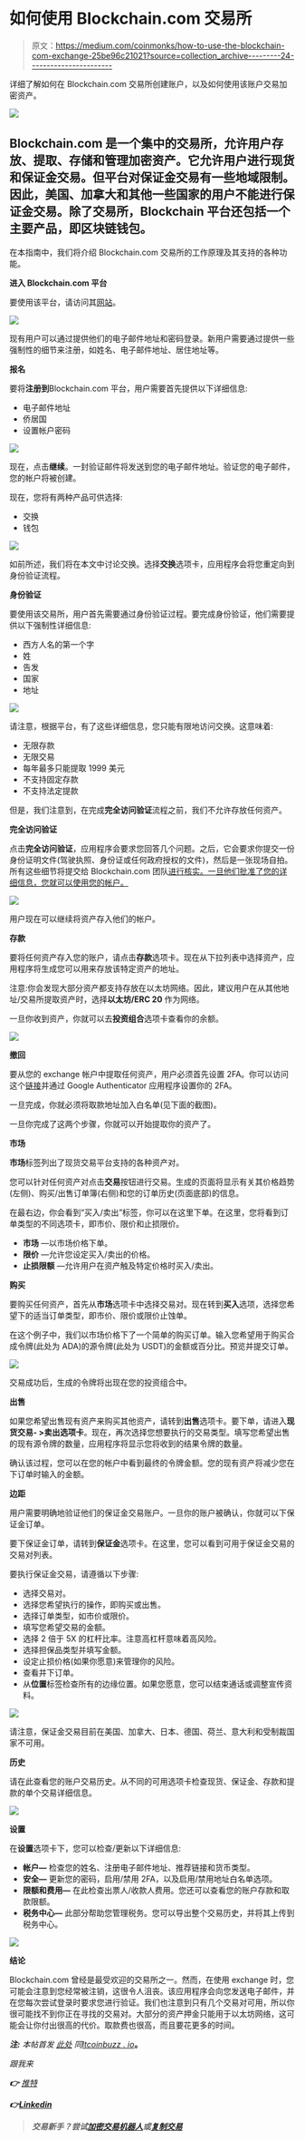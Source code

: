 # 如何使用 Blockchain.com 交易所

> 原文：<https://medium.com/coinmonks/how-to-use-the-blockchain-com-exchange-25be96c21021?source=collection_archive---------24----------------------->

详细了解如何在 Blockchain.com 交易所创建账户，以及如何使用该账户交易加密资产。

![](img/e25878c7c2d8a874b151eb69db6ef0fb.png)

## Blockchain.com 是一个集中的交易所，允许用户存放、提取、存储和管理加密资产。它允许用户进行现货和保证金交易。但平台对保证金交易有一些地域限制。因此，美国、加拿大和其他一些国家的用户不能进行保证金交易。除了交易所，Blockchain 平台还包括一个主要产品，即区块链钱包。

在本指南中，我们将介绍 Blockchain.com 交易所的工作原理及其支持的各种功能。

**进入 Blockchain.com 平台**

要使用该平台，请访问其[网站](https://www.blockchain.com/)。

![](img/a5175fdc1994cd093ee0e7b5ddf48b97.png)

现有用户可以通过提供他们的电子邮件地址和密码登录。新用户需要通过提供一些强制性的细节来注册，如姓名、电子邮件地址、居住地址等。

**报名**

要将**注册到**Blockchain.com 平台，用户需要首先提供以下详细信息:

*   电子邮件地址
*   侨居国
*   设置帐户密码

![](img/aadec760cd3523302a16d0095130a905.png)

现在，点击**继续**。一封验证邮件将发送到您的电子邮件地址。验证您的电子邮件，您的帐户将被创建。

现在，您将有两种产品可供选择:

*   交换
*   钱包

![](img/e120ae8df7cedbd676079c49dc48f2d8.png)

如前所述，我们将在本文中讨论交换。选择**交换**选项卡，应用程序会将您重定向到身份验证流程。

**身份验证**

要使用该交易所，用户首先需要通过身份验证过程。要完成身份验证，他们需要提供以下强制性详细信息:

*   西方人名的第一个字
*   姓
*   告发
*   国家
*   地址

![](img/e795260e50808fa4c8a375c86ee3f9a3.png)

请注意，根据平台，有了这些详细信息，您只能有限地访问交换。这意味着:

*   无限存款
*   无限交易
*   每年最多只能提取 1999 美元
*   不支持固定存款
*   不支持法定提款

但是，我们注意到，在完成**完全访问验证**流程之前，我们不允许存放任何资产。

**完全访问验证**

点击**完全访问验证**，应用程序会要求您回答几个问题。之后，它会要求你提交一份身份证明文件(驾驶执照、身份证或任何政府授权的文件)，然后是一张现场自拍。所有这些细节将提交给 Blockchain.com 团队[进行核实。一旦他们批准了您的详细信息，您就可以使用您的帐户。](https://www.blockchain.com/)

![](img/fae803d15e763e5ec8e8ba6d0320fe3c.png)

用户现在可以继续将资产存入他们的帐户。

**存款**

要将任何资产存入您的账户，请点击**存款**选项卡。现在从下拉列表中选择资产，应用程序将生成您可以用来存放该特定资产的地址。

注意:你会发现大部分资产都支持存放在以太坊网络。因此，建议用户在从其他地址/交易所提取资产时，选择**以太坊/ERC 20** 作为网络。

一旦你收到资产，你就可以去**投资组合**选项卡查看你的余额。

![](img/33007d110cf515c756e1ce3fdf71dc89.png)

**撤回**

要从您的 exchange 帐户中提取任何资产，用户必须首先设置 2FA。你可以访问这个[链接](https://login.blockchain.com/en/#/security-center/basic)并通过 Google Authenticator 应用程序设置你的 2FA。

一旦完成，你就必须将取款地址加入白名单(见下面的截图)。

一旦你完成了这两个步骤，你就可以开始提取你的资产了。

**市场**

**市场**标签列出了现货交易平台支持的各种资产对。

您可以针对任何资产对点击**交易**按钮进行交易。生成的页面将显示有关其价格趋势(左侧)、购买/出售订单簿(右侧)和您的订单历史(页面底部)的信息。

在最右边，你会看到“买入/卖出”标签，你可以在这里下单。在这里，您将看到订单类型的不同选项卡，即市价、限价和止损限价。

*   **市场** —以市场价格下单。
*   **限价** —允许您设定买入/卖出的价格。
*   **止损限额** —允许用户在资产触及特定价格时买入/卖出。

**购买**

要购买任何资产，首先从**市场**选项卡中选择交易对。现在转到**买入**选项，选择您希望下的适当订单类型，即市价、限价或限价止蚀单。

在这个例子中，我们以市场价格下了一个简单的购买订单。输入您希望用于购买合成令牌(此处为 ADA)的源令牌(此处为 USDT)的金额或百分比。预览并提交订单。

![](img/984c31305e9e2e955d8b9c1c5b402dbf.png)

交易成功后，生成的令牌将出现在您的投资组合中。

**出售**

如果您希望出售现有资产来购买其他资产，请转到**出售**选项卡。要下单，请进入**现货交易- >卖出选项卡**。现在，再次选择您想要执行的交易类型。填写您希望出售的现有源令牌的数量，应用程序将显示您将收到的结果令牌的数量。

确认该过程，您可以在您的帐户中看到最终的令牌金额。您的现有资产将减少您在下订单时输入的金额。

**边距**

用户需要明确地验证他们的保证金交易账户。一旦你的账户被确认，你就可以下保证金订单。

要下保证金订单，请转到**保证金**选项卡。在这里，您可以看到可用于保证金交易的交易对列表。

要执行保证金交易，请遵循以下步骤:

*   选择交易对。
*   选择您希望执行的操作，即购买或出售。
*   选择订单类型，如市价或限价。
*   填写您希望交易的金额。
*   选择 2 倍于 5X 的杠杆比率。注意高杠杆意味着高风险。
*   选择担保品类型并填写金额。
*   设定止损价格(如果你愿意)来管理你的风险。
*   查看并下订单。
*   从**位置**标签检查所有的边缘位置。如果您愿意，您可以结束通话或调整宣传资料。

![](img/8b33508b50baa3254587d05b28c635ac.png)

请注意，保证金交易目前在美国、加拿大、日本、德国、荷兰、意大利和受制裁国家不可用。

**历史**

请在此查看您的账户交易历史。从不同的可用选项卡检查现货、保证金、存款和提款的单个交易详细信息。

![](img/c4c8aede80cf351c951fef7f09b1e385.png)

**设置**

在**设置**选项卡下，您可以检查/更新以下详细信息:

*   **帐户—** 检查您的姓名、注册电子邮件地址、推荐链接和货币类型。
*   **安全—** 更新您的密码，启用/禁用 2FA，以及启用/禁用地址白名单选项。
*   **限额和费用—** 在此检查出票人/收款人费用。您还可以查看您的账户存款和取款限额。
*   **税务中心—** 此部分帮助您管理税务。您可以导出整个交易历史，并将其上传到税务中心。

![](img/b370f752c0f3f1ee1adc2ce60af9359d.png)

**结论**

Blockchain.com 曾经是最受欢迎的交易所之一。然而，在使用 exchange 时，您可能会注意到您经常被注销，这很令人沮丧。该应用程序会向您发送电子邮件，并在您每次尝试登录时要求您进行验证。我们也注意到只有几个交易对可用，所以你很可能找不到你正在寻找的交易对。大部分的资产押金只能用于以太坊网络，这可能会让你付出很高的代价。取款费也很高，而且要花更多的时间。

***注:*** *本帖首发* [*此处*](https://www.altcoinbuzz.io/bitcoin-and-crypto-guide/how-to-use-the-blockchain-com-exchange/) *同*[*ltcoinbuzz . io*](https://www.altcoinbuzz.io/)**。**

*跟我来*

***👉** [推特](https://twitter.com/rumadas123)*

***👉**[**Linkedin**](https://www.linkedin.com/in/ruma-das-a1439320/)*

> ***交易新手？尝试[加密交易机器人](/coinmonks/crypto-trading-bot-c2ffce8acb2a)或[复制交易](/coinmonks/top-10-crypto-copy-trading-platforms-for-beginners-d0c37c7d698c)***